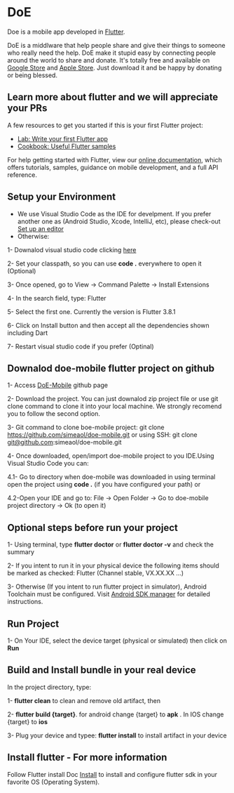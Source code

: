 # DoE

Doe is a mobile app developed in [Flutter](https://flutter.dev/).

DoE is a middlware that help people share and give their things to someone who really need the help.
DoE make it stupid easy by connecting people around the world to share and donate.
It's totally free and available on [Google Store](https://play.google.com/) and [Apple Store](https://apps.apple.com/). 
Just download it and be happy by donating or being blessed.





## Learn more about flutter and we will appreciate your PRs

A few resources to get you started if this is your first Flutter project:

- [Lab: Write your first Flutter app](https://flutter.dev/docs/get-started/codelab)
- [Cookbook: Useful Flutter samples](https://flutter.dev/docs/cookbook)

For help getting started with Flutter, view our
[online documentation](https://flutter.dev/docs), which offers tutorials,
samples, guidance on mobile development, and a full API reference.

## Setup your Environment

- We use Visual Studio Code as the IDE for develpment. If you prefer another one as (Android Studio, Xcode, IntelliJ, etc), please check-out [Set up an editor](https://flutter.dev/docs/get-started/editor)
- Otherwise:

1- Downalod visual studio code clicking [here](https://code.visualstudio.com/)

2- Set your classpath, so you can use **code .** everywhere to open it (Optional)

3- Once opened, go to View -> Command Palette -> Install Extensions

4- In the search field, type: Flutter

5- Select the first one. Currently the version is Flutter 3.8.1

6- Click on Install button and then accept all the dependencies shown including Dart

7- Restart visual studio code if you prefer (Optinal)


## Downalod doe-mobile flutter project on github
1- Access [DoE-Mobile](https://github.com/simeaol/doe-mobile) github page

2- Download the project. You can just downalod zip project file or use git clone command to clone it into your local machine. We strongly recomend you to follow the second option.

3- Git command to clone boe-mobile project: git clone https://github.com/simeaol/doe-mobile.git or using SSH: git clone git@github.com:simeaol/doe-mobile.git

4- Once downloaded, open/import doe-mobile project to you IDE.Using Visual Studio Code you can:

4.1- Go to directory when doe-mobile was downloaded in using terminal open the project using **code .** (if you have configured your path) or

4.2-Open your IDE and go to: File -> Open Folder -> Go to doe-mobile project directory -> Ok (to open it)



## Optional steps before run your project
1- Using terminal, type **flutter doctor** or **flutter doctor -v** and check the summary

2- If you intent to run it in your physical device the following items should be marked as checked: Flutter (Channel stable, VX.XX.XX ...)

3- Otherwise (If you intent to run flutter project in simulator), Android Toolchain must be configured. Visit [Android SDK manager](https://flutter.dev/setup/#android-setup) for detailed instructions.


## Run Project
1- On Your IDE, select the device target (physical or simulated) then click on **Run**

## Build and Install bundle in your real device
In the project directory, type:

1- **flutter clean** to clean and remove old artifact, then

2- **flutter build {target}**. for android change {target} to **apk** . In IOS change {target} to **ios**

3- Plug your device and typee: **flutter install** to install artifact in your device


## Install flutter -  For more information
Follow Flutter install Doc [Install](https://flutter.dev/docs/get-started/install) to install and configure flutter sdk in your favorite OS (Operating System).
